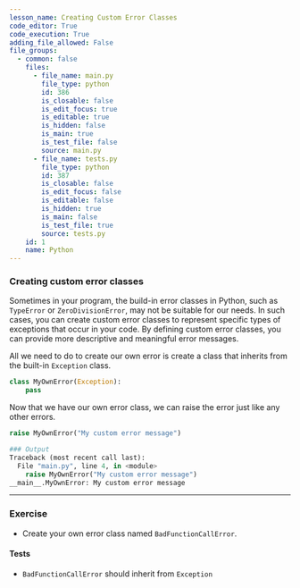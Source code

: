 ```yaml
---
lesson_name: Creating Custom Error Classes
code_editor: True
code_execution: True
adding_file_allowed: False
file_groups:
  - common: false
    files:
      - file_name: main.py
        file_type: python
        id: 386
        is_closable: false
        is_edit_focus: true
        is_editable: true
        is_hidden: false
        is_main: true
        is_test_file: false
        source: main.py
      - file_name: tests.py
        file_type: python
        id: 387
        is_closable: false
        is_edit_focus: false
        is_editable: false
        is_hidden: true
        is_main: false
        is_test_file: true
        source: tests.py
    id: 1
    name: Python
---
```


### Creating custom error classes

Sometimes in your program, the build-in error classes in Python, such as `TypeError` or `ZeroDivisionError`, may not be suitable for our needs. In such cases, you can create custom error classes to represent specific types of exceptions that occur in your code. By defining custom error classes, you can provide more descriptive and meaningful error messages.

All we need to do to create our own error is create a class that inherits from the built-in `Exception` class.

```python
class MyOwnError(Exception):
    pass
```

Now that we have our own error class, we can raise the error just like any other errors.

```python
raise MyOwnError("My custom error message")

### Output
Traceback (most recent call last):
  File "main.py", line 4, in <module>
    raise MyOwnError("My custom error message")
__main__.MyOwnError: My custom error message
```

---

### Exercise

- Create your own error class named `BadFunctionCallError`.

#### Tests

<ul>
<li id="test-1"><code>BadFunctionCallError</code> should inherit from <code>Exception</code></li>
</ul>
